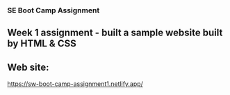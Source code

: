 ### SE Boot Camp Assignment 

## Week 1 assignment - built a sample website built by HTML & CSS
## Web site:
https://sw-boot-camp-assignment1.netlify.app/
